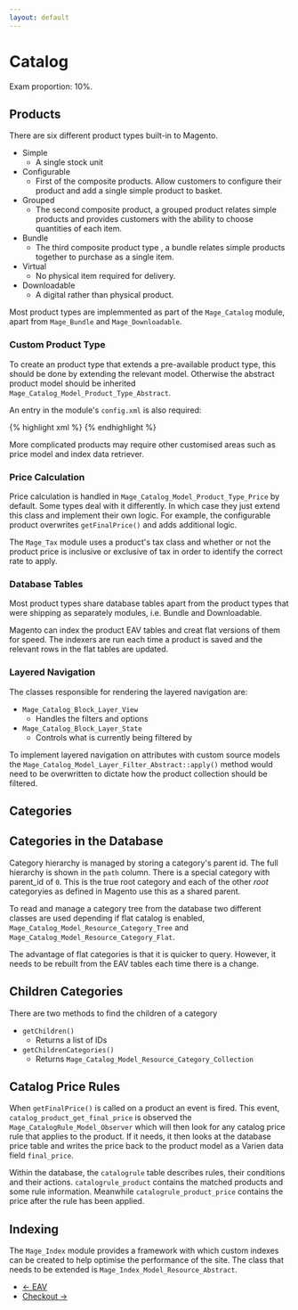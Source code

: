 ```yaml
---
layout: default
---
```


# Catalog

Exam proportion: 10%.

## Products

There are six different product types built-in to Magento.

- Simple
	- A single stock unit
- Configurable
	- First of the composite products.  Allow customers to configure their product and add a single simple product to basket.
- Grouped
	- The second composite product, a grouped product relates simple products and provides customers with the ability to choose quantities of each item.
- Bundle
	- The third composite product type , a bundle relates simple products together to purchase as a single item.
- Virtual
	- No physical item required for delivery.
- Downloadable
	- A digital rather than physical product.

Most product types are implemmented as part of the `Mage_Catalog` module, apart from `Mage_Bundle` and `Mage_Downloadable`.

### Custom Product Type

To create an product type that extends a pre-available product type, this should be done by extending the relevant model. Otherwise the abstract product model should be inherited `Mage_Catalog_Model_Product_Type_Abstract`. 

An entry in the module's `config.xml` is also required:

{% highlight xml %}
	<catalog>
		<product>
			<type></type>
		</product>
	</catalog>
{% endhighlight %}

More complicated products may require other customised areas such as price model and index data retriever.

### Price Calculation

Price calculation is handled in `Mage_Catalog_Model_Product_Type_Price` by default.  Some types deal with it differently.  In which case they just extend this class and implement their own logic.  For example, the configurable product overwrites `getFinalPrice()` and adds additional logic.

The `Mage_Tax` module uses a product's tax class and whether or not the product price is inclusive or exclusive of tax in order to identify the correct rate to apply.

### Database Tables

Most product types share database tables apart from the product types that were shipping as separately modules, i.e. Bundle and Downloadable.

Magento can index the product EAV tables and creat flat versions of them for speed.  The indexers are run each time a product is saved and the relevant rows in the flat tables are updated.

### Layered Navigation

The classes responsible for rendering the layered navigation are:

- `Mage_Catalog_Block_Layer_View`
	- Handles the filters and options
- `Mage_Catalog_Block_Layer_State`
	- Controls what is currently being filtered by

To implement layered navigation on attributes with custom source models the `Mage_Catalog_Model_Layer_Filter_Abstract::apply()` method would need to be overwritten to dictate how the product collection should be filtered.

## Categories

## Categories in the Database

Category hierarchy is managed by storing a category's parent id. The full hierarchy is shown in the `path` column.  There is a special category with parent_id of `0`. This is the true root category and each of the other *root* categoryies as defined in Magento use this as a shared parent.

To read and manage a category tree from the database two different classes are used depending if flat catalog is enabled, `Mage_Catalog_Model_Resource_Category_Tree` and `Mage_Catalog_Model_Resource_Category_Flat`.

The advantage of flat categories is that it is quicker to query. However, it needs to be rebuilt from the EAV tables each time there is a change.

## Children Categories

There are two methods to find the children of a category

- `getChildren()`
	- Returns a list of IDs
- `getChildrenCategories()`
	- Returns `Mage_Catalog_Model_Resource_Category_Collection`

## Catalog Price Rules

When `getFinalPrice()` is called on a product an event is fired.  This event, `catalog_product_get_final_price` is observed the `Mage_CatalogRule_Model_Observer` which will then look for any catalog price rule that applies to the product.  If it needs, it then looks at the database price table and writes the price back to the product model as a Varien data field `final_price`.

Within the database, the `catalogrule` table describes rules, their conditions and their actions.  `catalogrule_product` contains the matched products and some rule information.  Meanwhile `catalogrule_product_price` contains the price after the rule has been applied.


## Indexing

The `Mage_Index` module provides a framework with which custom indexes can be created to help optimise the performance of the site.  The class that needs to be extended is `Mage_Index_Model_Resource_Abstract`.

<ul class="navigation">
    <li class="prev"><a href="/eav.html">&larr; EAV</a>
    <li class="next"><a href="/checkout.html">Checkout &rarr;</a>
</ul>





